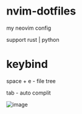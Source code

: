 # nvim-dotfiles
my neovim config 

support rust | python 


# keybind 
space + e - file tree

tab - auto complit 

![image](https://github.com/user-attachments/assets/9389a128-cbbc-4658-84d7-2bcb97c12b7e)
